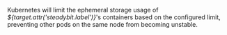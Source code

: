 Kubernetes will limit the ephemeral storage usage of *${target.attr('steadybit.label')}*'s containers based on the configured limit, preventing other pods on the same node from becoming unstable.

